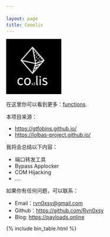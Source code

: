 ```yaml
---

layout: page
title: Cooolis
---
```

<img src="/img/logo.png" height="150">

在这里你可以看到更多：[functions](/functions/).


本项目来源：
* https://gtfobins.github.io/
* https://lolbas-project.github.io/

我将会总结以下内容：

* 端口转发工具
* Bypass Applocker
* COM Hijacking
* ....

如果你有任何问题，可以联系：
* Email：rvn0xsy@gmail.com
* Github：https://github.com/Rvn0xsy
* Blog: https://payloads.online


[functions]: /functions/
{% include bin_table.html %}
